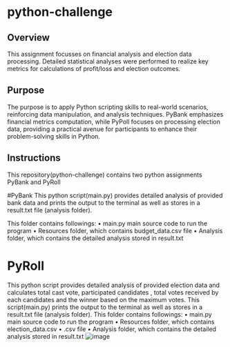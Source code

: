 # python-challenge
## Overview
This assignment focusses on financial analysis and election data processing. Detailed statistical analyses were performed to realize key metrics for calculations of profit/loss and election outcomes.
## Purpose
The purpose is to apply Python scripting skills to real-world scenarios, reinforcing data manipulation, and analysis techniques. PyBank emphasizes financial metrics computation, while PyPoll focuses on processing election data, providing a practical avenue for participants to enhance their problem-solving skills in Python.

## Instructions

This repository(python-challenge) contains two python assignments PyBank and PyRoll

#PyBank 
This python script(main.py) provides detailed analysis of provided bank data and prints the output  to the terminal as well as stores in a result.txt file (analysis folder).

This folder contains followings:
•	main.py  main source code to run the program
•	Resources folder, which contains budget_data.csv file 
•	Analysis folder, which contains the detailed analysis stored in result.txt

# PyRoll
This python script provides detailed analysis of provided election data and calculates total cast vote, participated candidates , total votes received by each candidates and the winner based on the maximum votes.
This script(main.py) prints the output to the terminal as well as stores in a result.txt file (analysis folder).
This folder contains followings:
•	main.py  main source code to run the program 
•	Resources folder, which contains election_data.csv
•	.csv file 
•	Analysis folder, which contains the detailed analysis stored in result.txt
![image](https://github.com/Ani2587/python-challenge/assets/17106097/9e53bac5-a216-4d45-ad41-40deb5c035c0)
